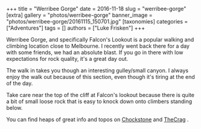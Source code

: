 +++
title = "Werribee Gorge"
date = 2016-11-18
slug = "werribee-gorge"
[extra]
gallery = "photos/werribee-gorge"
banner_image = "photos/werribee-gorge/20161115_150701.jpg"
[taxonomies]
categories = ["Adventures"]
tags = []
authors = ["Luke Frisken"]
+++

Werribee Gorge, and specifically Falcon's Lookout is a popular walking
and climbing location close to Melbourne. I recently went back there for
a day with some friends, we had an absolute blast. If you go in there
with low expectations for rock quality, it's a great day out.

The walk in takes you though an interesting gulley/small canyon. I
always enjoy the walk out because of this section, even though it's
tiring at the end of the day.

Take care near the top of the cliff at Falcon's lookout because there is
quite a bit of small loose rock that is easy to knock down onto climbers
standing below.

You can find heaps of great info and topos on
[Chockstone](http://www.chockstone.org/werribee-gorge/werribee.htm) and
[TheCrag](https://www.thecrag.com/climbing/australia/werribee-gorge) .
